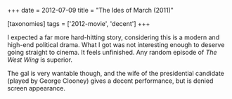 +++
date = 2012-07-09
title = "The Ides of March (2011)"

[taxonomies]
tags = ['2012-movie', 'decent']
+++

I expected a far more hard-hitting story, considering this is a modern
and high-end political drama. What I got was not interesting enough to
deserve going straight to cinema. It feels unfinished. Any random
episode of *The West Wing* is superior.

The gal is very wantable though, and the wife of the presidential
candidate (played by George Clooney) gives a decent performance, but is
denied screen appearance.
